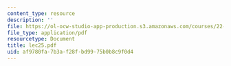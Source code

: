 ```yaml
---
content_type: resource
description: ''
file: https://ol-ocw-studio-app-production.s3.amazonaws.com/courses/22-103-microscopic-theory-of-transport-fall-2003/af9780fa7b3af28fbd9975b0b8c9f0d4_lec25.pdf
file_type: application/pdf
resourcetype: Document
title: lec25.pdf
uid: af9780fa-7b3a-f28f-bd99-75b0b8c9f0d4
---
```

